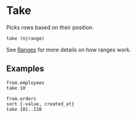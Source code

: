 # Take

Picks rows based on their position.

```prql no-eval
take (n|range)
```

See [Ranges](../../syntax/ranges.md) for more details on how ranges work.

## Examples

```prql
from.employees
take 10
```

```prql
from.orders
sort {-value, created_at}
take 101..110
```
